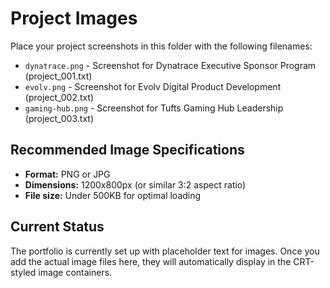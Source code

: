 # Project Images

Place your project screenshots in this folder with the following filenames:

- `dynatrace.png` - Screenshot for Dynatrace Executive Sponsor Program (project_001.txt)
- `evolv.png` - Screenshot for Evolv Digital Product Development (project_002.txt)
- `gaming-hub.png` - Screenshot for Tufts Gaming Hub Leadership (project_003.txt)

## Recommended Image Specifications

- **Format:** PNG or JPG
- **Dimensions:** 1200x800px (or similar 3:2 aspect ratio)
- **File size:** Under 500KB for optimal loading

## Current Status

The portfolio is currently set up with placeholder text for images. Once you add the actual image files here, they will automatically display in the CRT-styled image containers.
